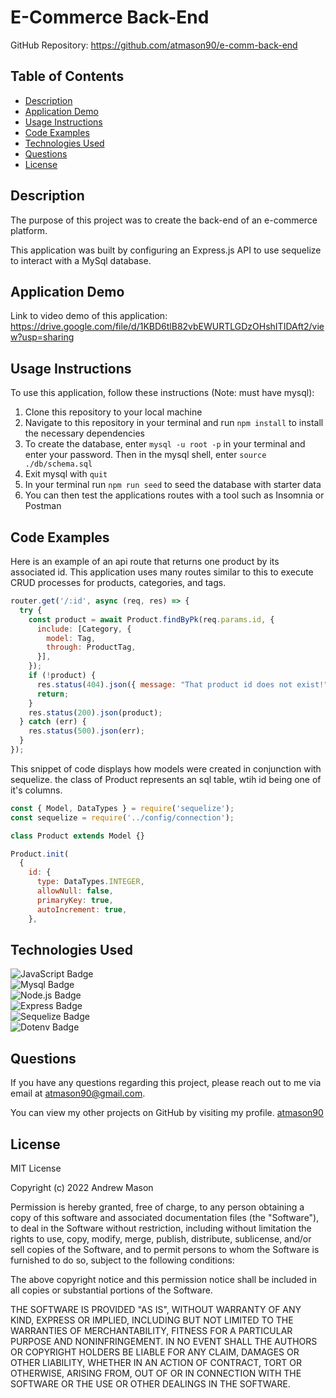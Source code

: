 # E-Commerce Back-End


GitHub Repository: https://github.com/atmason90/e-comm-back-end 


## Table of Contents

* [Description](#description)  
* [Application Demo](#application-demo)  
* [Usage Instructions](#usage-instructions)  
* [Code Examples](#code-examples)  
* [Technologies Used](#technologies-used)  
* [Questions](#questions)  
* [License](#license)  

## Description

The purpose of this project was to create the back-end of an e-commerce platform. 

This application was built by configuring an Express.js API to use sequelize to interact with a MySql database.

## Application Demo

Link to video demo of this application:  
https://drive.google.com/file/d/1KBD6tlB82vbEWURTLGDzOHshITIDAft2/view?usp=sharing 

## Usage Instructions

To use this application, follow these instructions (Note: must have mysql):
1. Clone this repository to your local machine
2. Navigate to this repository in your terminal and run ```npm install``` to install the necessary dependencies
3. To create the database, enter ```mysql -u root -p``` in your terminal and enter your password. Then in the mysql shell, enter ```source ./db/schema.sql```
4. Exit mysql with ```quit```
5. In your terminal run ```npm run seed``` to seed the database with starter data
6. You can then test the applications routes with a tool such as Insomnia or Postman

## Code Examples

Here is an example of an api route that returns one product by its associated id. This application uses many routes similar to this to execute CRUD processes for products, categories, and tags. 

```js
router.get('/:id', async (req, res) => {
  try {
    const product = await Product.findByPk(req.params.id, {
      include: [Category, {
        model: Tag,
        through: ProductTag,
      }],
    });
    if (!product) {
      res.status(404).json({ message: "That product id does not exist!" });
      return;
    }
    res.status(200).json(product);
  } catch (err) {
    res.status(500).json(err);
  }
});
```

This snippet of code displays how models were created in conjunction with sequelize. the class of Product represents an sql table, wtih id being one of it's columns.

```js
const { Model, DataTypes } = require('sequelize');
const sequelize = require('../config/connection');

class Product extends Model {}

Product.init(
  {
    id: {
      type: DataTypes.INTEGER,
      allowNull: false,
      primaryKey: true,
      autoIncrement: true,
    },
```

## Technologies Used

![JavaScript Badge](https://img.shields.io/badge/Language-JavaScript-yellow)  
![Mysql Badge](https://img.shields.io/badge/Database-MySql-informational)  
![Node.js Badge](https://img.shields.io/badge/Environment-Node.js-red)  
![Express Badge](https://img.shields.io/badge/NPM-Express.js-green)  
![Sequelize Badge](https://img.shields.io/badge/NPM-Sequelize-important)  
![Dotenv Badge](https://img.shields.io/badge/NPM-dotenv-blueviolet)  

## Questions

If you have any questions regarding this project, please reach out to me via email at atmason90@gmail.com.

You can view my other projects on GitHub by visiting my profile. 
[atmason90](https://github.com/atmason90)

## License

MIT License

Copyright (c) 2022 Andrew Mason

Permission is hereby granted, free of charge, to any person obtaining a copy of this software and associated documentation files (the "Software"), to deal in the Software without restriction, including without limitation the rights to use, copy, modify, merge, publish, distribute, sublicense, and/or sell copies of the Software, and to permit persons to whom the Software is furnished to do so, subject to the following conditions:

The above copyright notice and this permission notice shall be included in all copies or substantial portions of the Software.

THE SOFTWARE IS PROVIDED "AS IS", WITHOUT WARRANTY OF ANY KIND, EXPRESS OR IMPLIED, INCLUDING BUT NOT LIMITED TO THE WARRANTIES OF MERCHANTABILITY, FITNESS FOR A PARTICULAR PURPOSE AND NONINFRINGEMENT. IN NO EVENT SHALL THE AUTHORS OR COPYRIGHT HOLDERS BE LIABLE FOR ANY CLAIM, DAMAGES OR OTHER LIABILITY, WHETHER IN AN ACTION OF CONTRACT, TORT OR OTHERWISE, ARISING FROM, OUT OF OR IN CONNECTION WITH THE SOFTWARE OR THE USE OR OTHER DEALINGS IN THE SOFTWARE.